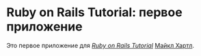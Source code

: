# Ruby on Rails Tutorial: первое приложение

Это первое приложение для 
[*Ruby on Rails Tutorial*](https://railstutorial.org/)
[Майкл Хартл](http://michaelhartl.com/).
